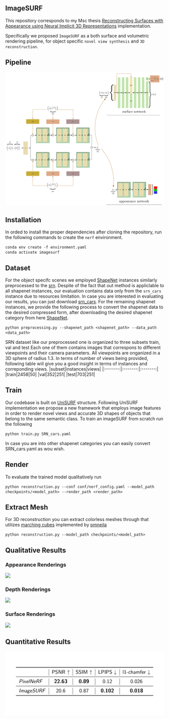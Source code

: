 ## ImageSURF

This repository corresponds to my Msc thesis 
[Reconstructing Surfaces with Appearance using
Neural Implicit 3D Representations](https://drive.google.com/file/d/1RWD3citDTZecb4INWwU3IhnqYikTQWd-/view?usp=sharing) implementation.

Specifically we proposed `ImageSURF` as a both surface and volumetric rendering
pipeline, for object specific `novel view synthesis` and `3D reconstruction`.

## Pipeline
![](./media/pipeline.png)

## Installation
In orded to install the proper dependencies after cloning the repository, 
run the following commands to create the `nerf` environment.

```
conda env create -f environment.yaml
conda activate imagesurf
```

## Dataset
For the object specifc scenes we employed [ShapeNet](https://shapenet.org/) instances
similarly preprocessed to the [srn](https://github.com/vsitzmann/scene-representation-networks).
Despite of the fact that out method is appliclable to all shapenet instances, our evaluation contains data only from the `srn_cars` instance due to resources limitation.
In case you are interested in evaluating our results, you can just download [srn_cars](https://drive.google.com/file/d/1BIVGjPK86L4G5i5zm63oYGeNE_k3Z-zp/view?usp=sharing).
For the remaining shapenet instances, we provide the following process to convert the shapenet data
to the desired compressed form, after downloading the desired shapenet category from here
[ShapeNet](https://shapenet.org/).
```
python preprocessing.py --shapenet_path <shapenet_path> --data_path <data_path>

```
SRN dataset like our preprocessed one is organized to three subsets train, val and test
Each one of them contains images that correspons to different viewpoints and their camera parameters. All viewpoints are onganized in a 3D sphere of radius 1.3. In terms of number of views being provided, following table wiil give you a good insight in terms of instances and correponding views.
|subset|instances|views|
|:-------:|:-------:|:-------:|
|train|2458|50|
|val|352|251|
|test|703|251|



## Train
Our codebase is built on [UniSURF](git@github.com:autonomousvision/unisurf.git) structure.
Following UniSURF implementation we propose a new framework that employs image features 
in order to render novel views and accurate 3D shapes of objects that belong to the 
same semantic class. 
To train an imageSURF from scratch run the following

```
python train.py SRN_cars.yaml
```
In case you are into other shapenet categories you can easily convert SRN_cars.yaml as wou wish.

## Render
To evaluate the trained model qualitatively run 

```
python reconstruction.py --conf conf/nerf_config.yaml --model_path checkpoints/<model_path> --render_path <render_path> 
```
## Extract Mesh
For 3D reconstruction you can extract colorless meshes through
that utilizes [marching cubes](https://github.com/pmneila/PyMCubes)
implemented by [pmneila](https://github.com/pmneila)
```
python reconstruction.py --model_path checkpoints/<model_path>  
```

## Qualitative Results
### Appearance Renderings
![](./media/gif_rgb.gif)
### Depth Renderings
![](./media/gif_depth.gif)
### Surface Renderings
![](./media/gifs_surf.gif)

## Quantitative Results
![](./media/metrics.png)
